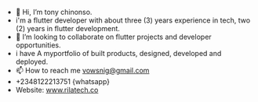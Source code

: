 - 👋 Hi, I’m tony chinonso.
- i'm a flutter developer with about three (3) years experience in tech, two (2) years in flutter development.
- 💞️ I’m looking to collaborate on flutter projects and developer opportunities.
- i have A myportfolio of built products, designed, developed and deployed.
- 📫 How to reach me vowsnig@gmail.com
- +2348122213751 {whatsapp}
- Website: www.rilatech.co
<!---
bashtoc/bashtoc is a ✨ special ✨ repository because its `README.md` (this file) appears on your GitHub profile.
You can click the Preview link to take a look at your changes.
--->
